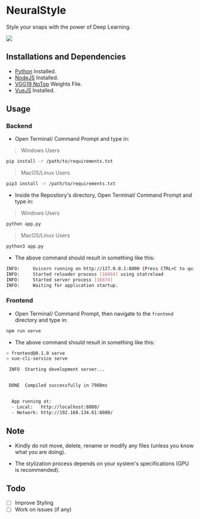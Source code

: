 # NeuralStyle
Style your snaps with the power of Deep Learning.

![](neural_style_demo.gif)

## Installations and Dependencies

- [Python](https://www.python.org) Installed.
- [NodeJS](https://nodejs.org/en/) Installed.
- [VGG19 NoTop](https://github.com/fchollet/deep-learning-models/releases/tag/v0.1) Weights File.
- [VueJS](https://vuejs.org/) Installed.

## Usage

### Backend

- Open Terminal/ Command Prompt and type in:

> Windows Users

```bash
pip install -r /path/to/requirements.txt
```

> MacOS/Linux Users

```bash
pip3 install -r /path/to/requirements.txt
```

- Inside the Repository's directory, Open Terminal/ Command Prompt and type in:

> Windows Users

```bash
python app.py
```

> MacOS/Linux Users

```bash
python3 app.py
```

- The above command should result in something like this:
```bash
INFO:     Uvicorn running on http://127.0.0.1:8000 (Press CTRL+C to quit)
INFO:     Started reloader process [16864] using statreload
INFO:     Started server process [16874] 
INFO:     Waiting for application startup. 
```

### Frontend

- Open Terminal/ Command Prompt, then navigate to the `frontend` directory and type in:

```bash
npm run serve
```

- The above command should result in something like this:
```bash
> frontend@0.1.0 serve
> vue-cli-service serve

 INFO  Starting development server...


 DONE  Compiled successfully in 7988ms                                                                     16:50:41


  App running at:
  - Local:   http://localhost:8080/ 
  - Network: http://192.168.134.61:8080/
```

## Note

- Kindly do not move, delete, rename or modify any files (unless you know what you are doing).

- The stylization process depends on your system's specifications (GPU is recommended).

## Todo

- [ ] Improve Styling
- [ ] Work on issues (if any)
